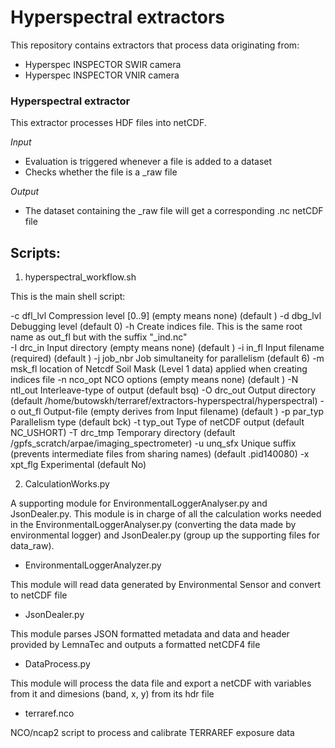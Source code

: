 # Hyperspectral extractors

This repository contains extractors that process data originating from:
- Hyperspec INSPECTOR SWIR camera
- Hyperspec INSPECTOR VNIR camera


### Hyperspectral extractor
This extractor processes HDF files into netCDF. 

_Input_

  - Evaluation is triggered whenever a file is added to a dataset
  - Checks whether the file is a _raw file
  
_Output_

  - The dataset containing the _raw file will get a corresponding .nc netCDF file

## Scripts:
1. hyperspectral_workflow.sh

This is the main shell script:

-c dfl_lvl  Compression level [0..9] (empty means none) (default )
-d dbg_lvl  Debugging level (default 0)
-h          Create indices file. This is the same root name as out_fl but with the suffix "_ind.nc"    
-I drc_in   Input directory (empty means none) (default )
-i in_fl    Input filename (required) (default )
-j job_nbr  Job simultaneity for parallelism (default 6)
-m msk_fl   location of Netcdf Soil Mask (Level 1 data) applied when creating indices file
-n nco_opt  NCO options (empty means none) (default )
-N ntl_out  Interleave-type of output (default bsq)
-O drc_out  Output directory (default /home/butowskh/terraref/extractors-hyperspectral/hyperspectral)
-o out_fl   Output-file (empty derives from Input filename) (default )
-p par_typ  Parallelism type (default bck)
-t typ_out  Type of netCDF output (default NC_USHORT)
-T drc_tmp  Temporary directory (default /gpfs_scratch/arpae/imaging_spectrometer)
-u unq_sfx  Unique suffix (prevents intermediate files from sharing names) (default .pid140080)
-x xpt_flg  Experimental (default No)


2. CalculationWorks.py

A supporting module for EnvironmentalLoggerAnalyser.py and JsonDealer.py.
This module is in charge of all the calculation works needed in the
EnvironmentalLoggerAnalyser.py (converting the data made by environmental logger)
and JsonDealer.py (group up the supporting files for data_raw).

* EnvironmentalLoggerAnalyzer.py

This module will read data generated by Environmental Sensor and convert to netCDF file

* JsonDealer.py

This module parses JSON formatted metadata and data and header provided by LemnaTec and outputs a formatted netCDF4 file

* DataProcess.py

This module will process the data file and export a netCDF with variables 
from it and dimesions (band, x, y) from its hdr file

* terraref.nco

NCO/ncap2 script to process and calibrate TERRAREF exposure data
